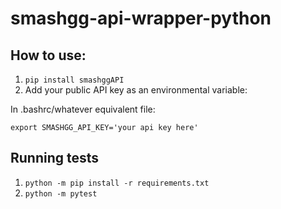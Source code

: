 # smashgg-api-wrapper-python

## How to use:
1. `pip install smashggAPI`
2. Add your public API key as an environmental variable:
  
  In .bashrc/whatever equivalent file:
  ```
  export SMASHGG_API_KEY='your api key here'
  ```
  
  
## Running tests
1. `python -m pip install -r requirements.txt`
2. `python -m pytest`
